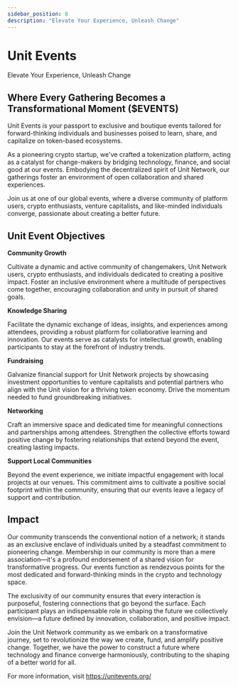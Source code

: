 ```yaml
---
sidebar_position: 8
description: "Elevate Your Experience, Unleash Change"
---
```


# Unit Events

Elevate Your Experience, Unleash Change

## Where Every Gathering Becomes a Transformational Moment ($EVENTS)

Unit Events is your passport to exclusive and boutique events tailored for forward-thinking individuals and businesses poised to learn, share, and capitalize on token-based ecosystems.

As a pioneering crypto startup, we've crafted a tokenization platform, acting as a catalyst for change-makers by bridging technology, finance, and social good at our events. Embodying the decentralized spirit of Unit Network, our gatherings foster an environment of open collaboration and shared experiences.

Join us at one of our global events, where a diverse community of platform users, crypto enthusiasts, venture capitalists, and like-minded individuals converge, passionate about creating a better future.

## Unit Event Objectives

**Community Growth**

Cultivate a dynamic and active community of changemakers, Unit Network users, crypto enthusiasts, and individuals dedicated to creating a positive impact. Foster an inclusive environment where a multitude of perspectives come together, encouraging collaboration and unity in pursuit of shared goals.

**Knowledge Sharing**

Facilitate the dynamic exchange of ideas, insights, and experiences among attendees, providing a robust platform for collaborative learning and innovation. Our events serve as catalysts for intellectual growth, enabling participants to stay at the forefront of industry trends.

**Fundraising**

Galvanize financial support for Unit Network projects by showcasing investment opportunities to venture capitalists and potential partners who align with the Unit vision for a thriving token economy. Drive the momentum needed to fund groundbreaking initiatives.

**Networking**

Craft an immersive space and dedicated time for meaningful connections and partnerships among attendees. Strengthen the collective efforts toward positive change by fostering relationships that extend beyond the event, creating lasting impacts.

**Support Local Communities**

Beyond the event experience, we initiate impactful engagement with local projects at our venues. This commitment aims to cultivate a positive social footprint within the community, ensuring that our events leave a legacy of support and contribution.

## Impact

Our community transcends the conventional notion of a network; it stands as an exclusive enclave of individuals united by a steadfast commitment to pioneering change. Membership in our community is more than a mere association—it's a profound endorsement of a shared vision for transformative progress. Our events function as rendezvous points for the most dedicated and forward-thinking minds in the crypto and technology space.

The exclusivity of our community ensures that every interaction is purposeful, fostering connections that go beyond the surface. Each participant plays an indispensable role in shaping the future we collectively envision—a future defined by innovation, collaboration, and positive impact.

Join the Unit Network community as we embark on a transformative journey, set to revolutionize the way we create, fund, and amplify positive change. Together, we have the power to construct a future where technology and finance converge harmoniously, contributing to the shaping of a better world for all.

For more information, visit https://unitevents.org/
